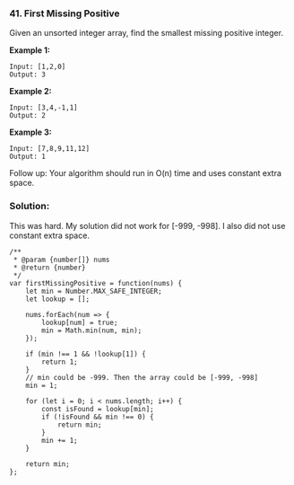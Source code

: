 ### 41. First Missing Positive

Given an unsorted integer array, find the smallest missing positive integer.

**Example 1:**
```
Input: [1,2,0]
Output: 3
```

**Example 2:**
```
Input: [3,4,-1,1]
Output: 2
```

**Example 3:**
```
Input: [7,8,9,11,12]
Output: 1
```

Follow up:
Your algorithm should run in O(n) time and uses constant extra space.

### Solution:
This was hard. My solution did not work for [-999, -998]. I also did not use constant extra space.

```
/**
 * @param {number[]} nums
 * @return {number}
 */
var firstMissingPositive = function(nums) {
    let min = Number.MAX_SAFE_INTEGER;
    let lookup = [];
    
    nums.forEach(num => {
        lookup[num] = true;
        min = Math.min(num, min);
    });
    
    if (min !== 1 && !lookup[1]) {
        return 1;
    }
    // min could be -999. Then the array could be [-999, -998]
    min = 1;
    
    for (let i = 0; i < nums.length; i++) {
        const isFound = lookup[min];
        if (!isFound && min !== 0) {
            return min;
        }
        min += 1;
    }
    
    return min;
};
```
